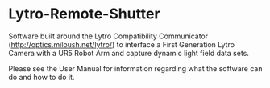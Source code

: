 # Lytro-Remote-Shutter
Software built around the Lytro Compatibility Communicator (http://optics.miloush.net/lytro/) to interface a First Generation Lytro Camera with a UR5 Robot Arm and capture dynamic light field data sets.

Please see the User Manual for information regarding what the software can do and how to do it.
